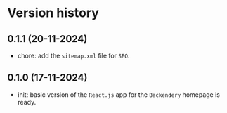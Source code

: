 # Version history

## 0.1.1 (20-11-2024)

- chore: add the `sitemap.xml` file for `SEO`.

## 0.1.0 (17-11-2024)

- init: basic version of the `React.js` app for the `Backendery` homepage is ready.